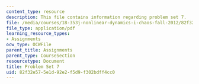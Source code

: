 ```yaml
---
content_type: resource
description: This file contains information regarding problem set 7.
file: /media/courses/18-353j-nonlinear-dynamics-i-chaos-fall-2012/82f32e575e1d92e2f5d9f302bdff4cc0_MIT18_353JF12_pset7.pdf
file_type: application/pdf
learning_resource_types:
- Assignments
ocw_type: OCWFile
parent_title: Assignments
parent_type: CourseSection
resourcetype: Document
title: Problem Set 7
uid: 82f32e57-5e1d-92e2-f5d9-f302bdff4cc0
---
```

